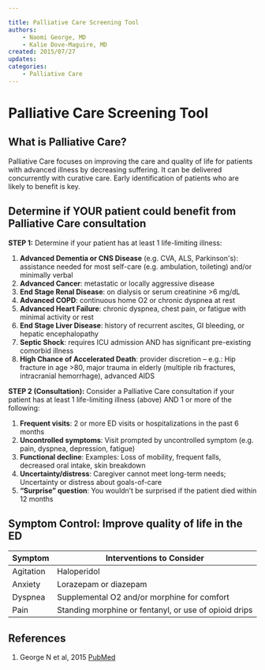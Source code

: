 ```yaml
---

title: Palliative Care Screening Tool
authors:
    - Naomi George, MD
    - Kalie Dove-Maguire, MD
created: 2015/07/27
updates:
categories:
    - Palliative Care
---
```


# Palliative Care Screening Tool

## What is Palliative Care?

Palliative Care focuses on improving the care and quality of life for patients with advanced illness by decreasing suffering. It can be delivered concurrently with curative care. Early identification of patients who are likely to benefit is key.

## Determine if YOUR patient could benefit from Palliative Care consultation

**STEP 1:** Determine if your patient has at least 1 life-limiting illness:

1. **Advanced Dementia or CNS Disease** (e.g. CVA, ALS, Parkinson's): assistance needed for most self-care (e.g. ambulation, toileting) and/or minimally verbal
2. **Advanced Cancer**: metastatic or locally aggressive disease
3. **End Stage Renal Disease**: on dialysis or serum creatinine >6 mg/dL
4. **Advanced COPD**: continuous home O2 or chronic dyspnea at rest
5. **Advanced Heart Failure**: chronic dyspnea, chest pain, or fatigue with minimal activity or rest
6. **End Stage Liver Disease**: history of recurrent ascites, GI bleeding, or hepatic encephalopathy
7. **Septic Shock**: requires ICU admission AND has significant pre-existing comorbid illness
8. **High Chance of Accelerated Death**: provider discretion – e.g.: Hip fracture in age >80, major trauma in elderly (multiple rib fractures, intracranial hemorrhage), advanced AIDS

**STEP 2 (Consultation):** Consider a Palliative Care consultation if your patient has at least 1 life-limiting illness (above) AND 1 or more of the following:

1. **Frequent visits**: 2 or more ED visits or hospitalizations in the past 6 months
2. **Uncontrolled symptoms**: Visit prompted by uncontrolled symptom (e.g. pain, dyspnea, depression, fatigue)
3. **Functional decline**: Examples: Loss of mobility, frequent falls, decreased oral intake, skin breakdown
4. **Uncertainty/distress**: Caregiver cannot meet long-term needs; Uncertainty or distress about goals-of-care
5. **“Surprise” question**: You wouldn’t be surprised if the patient died within 12 months

## Symptom Control: Improve quality of life in the ED

| **Symptom** | **Interventions to Consider**                         |
| ----------- | ----------------------------------------------------- |
| Agitation   | Haloperidol                                           |
| Anxiety     | Lorazepam or diazepam                                 |
| Dyspnea     | Supplemental O2 and/or morphine for comfort           |
| Pain        | Standing morphine or fentanyl, or use of opioid drips |

## References

1. George N et al, 2015 [PubMed](https://www.ncbi.nlm.nih.gov/pubmed/26171710)
